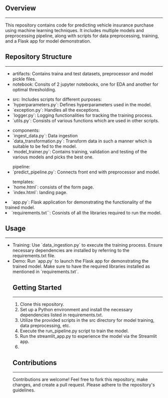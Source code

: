 <h2>Overview</h2>
<hr>
This repository contains code for predicting vehicle insurance purchase using machine learning techniques. It includes multiple models and preprocessing pipeline, along with scripts for data preprocessing, training, and a Flask app for model demonstration.

<h2>Repository Structure</h2>
<hr>
<ul>
<li>artifacts: Contains traina and test datasets, preprocessor and model pickle files.</li>
<li>notebook: Consits of 2 jupyter notebooks, one for EDA and another for optimal thresholding.</li>
</ul>
<ul>
<li>src: Includes scripts for different purposes:</li>
    <li>`hyperparameters.py`: Defines hyperparameters used in the model.</li>
    <li>`exception.py`: Handles all the exceptions.</li>
    <li>`logger.py`: Logging functionalities for tracking the training process.</li>
    <li>`utils.py`: Consists of various functions which are used in other scripts.</li>
    </ul>
    <ul><li>components:</li>
        <li>`ingest_data.py`: Data ingestion</li>
        <li>`data_transformation.py`: Transform data in such a manner which is suitable to be fed to the model.</li>
        <li>`model_trainer.py`: Contains training, validation and testing of the various models and picks the best one.</li></ul>
    <ul>pipeline:
        <li>`predict_pipeline.py`: Connects front end with preprocessor and model.</li>
        </ul>
<ul>templates:
    <li>`home.html`: consists of the form page.</li>
    <li>`index.html`: landing page.</li>
    </ul>
<li>`app.py`: Flask application for demonstrating the functionality of the trained model.</li>
<li>`requirements.txt``: Cosnists of all the libraries required to run the model.</li>

<h2>Usage</h2>
<hr>
<ul>
<li>Training: Use `data_ingestion.py` to execute the training process. Ensure necessary dependencies are installed by referring to the requirements.txt file.</li>
<li>Demo: Run `app.py` to launch the Flask app for demonstrating the trained model. Make sure to have the required libraries installed as mentioned in `requirements.txt`.</li>

<h2>Getting Started</h2>
<hr>
<ol>
<li>Clone this repository.</li>
<li>Set up a Python environment and install the necessary dependencies listed in requirements.txt.</li>
<li>Utilize the provided scripts in the src directory for model training, data preprocessing, etc.</li>
<li>Execute the run_pipeline.py script to train the model.</li>
<li>Run the streamlit_app.py to experience the model via the Streamlit app.<li>
</ol>

<h2>Contributions</h2>
<hr>
Contributions are welcome! Feel free to fork this repository, make changes, and create a pull request. Please adhere to the repository's guidelines.